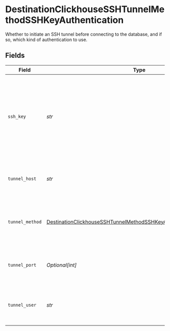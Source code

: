 # DestinationClickhouseSSHTunnelMethodSSHKeyAuthentication

Whether to initiate an SSH tunnel before connecting to the database, and if so, which kind of authentication to use.


## Fields

| Field                                                                                                                                                               | Type                                                                                                                                                                | Required                                                                                                                                                            | Description                                                                                                                                                         | Example                                                                                                                                                             |
| ------------------------------------------------------------------------------------------------------------------------------------------------------------------- | ------------------------------------------------------------------------------------------------------------------------------------------------------------------- | ------------------------------------------------------------------------------------------------------------------------------------------------------------------- | ------------------------------------------------------------------------------------------------------------------------------------------------------------------- | ------------------------------------------------------------------------------------------------------------------------------------------------------------------- |
| `ssh_key`                                                                                                                                                           | *str*                                                                                                                                                               | :heavy_check_mark:                                                                                                                                                  | OS-level user account ssh key credentials in RSA PEM format ( created with ssh-keygen -t rsa -m PEM -f myuser_rsa )                                                 |                                                                                                                                                                     |
| `tunnel_host`                                                                                                                                                       | *str*                                                                                                                                                               | :heavy_check_mark:                                                                                                                                                  | Hostname of the jump server host that allows inbound ssh tunnel.                                                                                                    |                                                                                                                                                                     |
| `tunnel_method`                                                                                                                                                     | [DestinationClickhouseSSHTunnelMethodSSHKeyAuthenticationTunnelMethod](../../models/shared/destinationclickhousesshtunnelmethodsshkeyauthenticationtunnelmethod.md) | :heavy_check_mark:                                                                                                                                                  | Connect through a jump server tunnel host using username and ssh key                                                                                                |                                                                                                                                                                     |
| `tunnel_port`                                                                                                                                                       | *Optional[int]*                                                                                                                                                     | :heavy_minus_sign:                                                                                                                                                  | Port on the proxy/jump server that accepts inbound ssh connections.                                                                                                 | 22                                                                                                                                                                  |
| `tunnel_user`                                                                                                                                                       | *str*                                                                                                                                                               | :heavy_check_mark:                                                                                                                                                  | OS-level username for logging into the jump server host.                                                                                                            |                                                                                                                                                                     |
